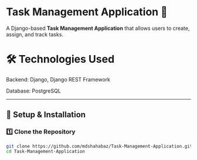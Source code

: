 # Task Management Application 📝

A Django-based **Task Management Application** that allows users to create, assign, and track tasks.


# 🛠 Technologies Used #
Backend: Django, Django REST Framework

Database: PostgreSQL

---

## 🚀 Setup & Installation

### **1️⃣ Clone the Repository**
```sh
git clone https://github.com/mdshahabaz/Task-Management-Application.git
cd Task-Management-Application


